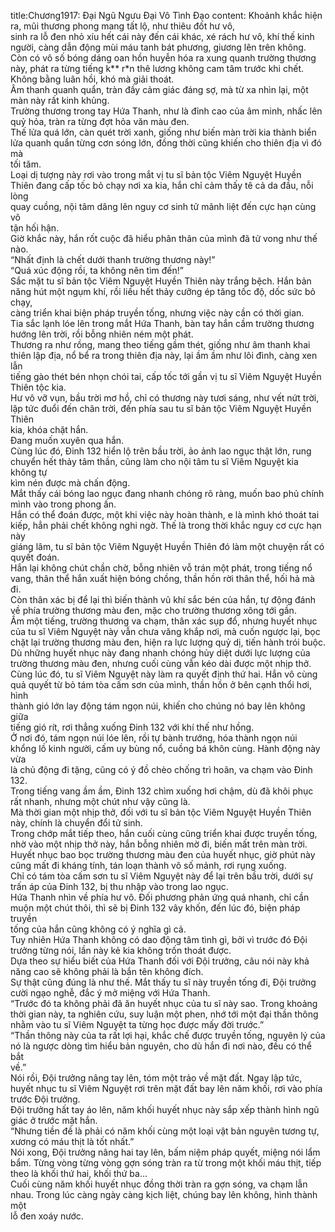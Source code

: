 title:Chương1917: Đại Ngũ Ngưu Đại Vô Tình Đạo
content:
Khoảnh khắc hiện ra, mũi thương phong mang tất lộ, như thiêu đốt hư vô,<br>sinh ra lỗ đen nhỏ xíu hết cái này đến cái khác, xé rách hư vô, khí thế kinh<br>người, càng dẫn động mùi máu tanh bát phương, giương lên trên không.<br>Còn có vô số bóng dáng oan hồn huyễn hóa ra xung quanh trường thương<br>này, phát ra từng tiếng k** r*n thê lương không cam tâm trước khi chết.<br>Không bằng luân hồi, khó mà giải thoát.<br>Âm thanh quanh quẩn, tràn đầy cảm giác đáng sợ, mà từ xa nhìn lại, một<br>màn này rất kinh khủng.<br>Trường thương trong tay Hứa Thanh, như là đỉnh cao của âm minh, nhấc lên<br>quỷ hỏa, tràn ra từng đợt hỏa văn màu đen.<br>Thế lửa quá lớn, càn quét trời xanh, giống như biến màn trời kia thành biển<br>lửa quanh quẩn từng cơn sóng lớn, đồng thời cũng khiến cho thiên địa vì đó mà<br>tối tăm.<br>Loại dị tượng này rơi vào trong mắt vị tu sĩ bản tộc Viêm Nguyệt Huyền<br>Thiên đang cấp tốc bỏ chạy nơi xa kia, hắn chỉ cảm thấy tê cả da đầu, nỗi lòng<br>quay cuồng, nội tâm dâng lên nguy cơ sinh tử mãnh liệt đến cực hạn cùng vô<br>tận hối hận.<br>Giờ khắc này, hắn rốt cuộc đã hiểu phân thân của mình đã tử vong như thế<br>nào.<br>“Nhất định là chết dưới thanh trường thương này!”<br>“Quá xúc động rồi, ta không nên tìm đến!”<br>Sắc mặt tu sĩ bản tộc Viêm Nguyệt Huyền Thiên này trắng bệch. Hắn bản<br>năng hút một ngụm khí, rồi liều hết thảy cưỡng ép tăng tốc độ, dốc sức bỏ chạy,<br>càng triển khai biện pháp truyền tống, nhưng việc này cần có thời gian.<br>Tia sắc lạnh lóe lên trong mắt Hứa Thanh, bàn tay hắn cầm trường thương<br>hướng lên trời, rồi bỗng nhiên ném một phát.<br>Thương ra như rồng, mang theo tiếng gầm thét, giống như âm thanh khai<br>thiên lập địa, nổ bể ra trong thiên địa này, lại ầm ầm như lôi đình, càng xen lẫn<br>tiếng gào thét bén nhọn chói tai, cấp tốc tới gần vị tu sĩ Viêm Nguyệt Huyền<br>Thiên tộc kia.<br>Hư vô vỡ vụn, bầu trời mơ hồ, chỉ có thương này tươi sáng, như vết nứt trời,<br>lập tức đuổi đến chân trời, đến phía sau tu sĩ bản tộc Viêm Nguyệt Huyền Thiên<br>kia, khóa chặt hắn.<br>Đang muốn xuyên qua hắn.<br>Cùng lúc đó, Đinh 132 hiển lộ trên bầu trời, ảo ảnh lao ngục thật lớn, rung<br>chuyển hết thảy tâm thần, cũng làm cho nội tâm tu sĩ Viêm Nguyệt kia không tự<br>kìm nén được mà chấn động.<br>Mắt thấy cái bóng lao ngục đang nhanh chóng rõ ràng, muốn bao phủ chính<br>mình vào trong phong ấn.<br>Hắn có thể đoán được, một khi việc này hoàn thành, e là mình khó thoát tai<br>kiếp, hẳn phải chết không nghi ngờ. Thế là trong thời khắc nguy cơ cực hạn này<br>giáng lâm, tu sĩ bản tộc Viêm Nguyệt Huyền Thiên đó làm một chuyện rất có<br>quyết đoán.<br>Hắn lại không chút chần chờ, bỗng nhiên vỗ trán một phát, trong tiếng nổ<br>vang, thân thể hắn xuất hiện bóng chồng, thần hồn rời thân thể, hối hả mà đi.<br>Còn thân xác bị để lại thì biến thành vũ khí sắc bén của hắn, tự động đánh<br>về phía trường thương màu đen, mặc cho trường thương xông tới gần.<br>Ầm một tiếng, trường thương va chạm, thân xác sụp đổ, nhưng huyết nhục<br>của tu sĩ Viêm Nguyệt này vẫn chưa văng khắp nơi, mà cuốn ngược lại, bọc<br>chặt lại trường thương màu đen, hiện ra lực lượng quỷ dị, tiến hành trói buộc.<br>Dù những huyết nhục này đang nhanh chóng hủy diệt dưới lực lượng của<br>trường thương màu đen, nhưng cuối cùng vẫn kéo dài được một nhịp thở.<br>Cùng lúc đó, tu sĩ Viêm Nguyệt này làm ra quyết định thứ hai. Hắn vô cùng<br>quả quyết từ bỏ tám tòa cấm sơn của mình, thần hồn ở bên cạnh thổi hơi, hình<br>thành gió lớn lay động tám ngọn núi, khiến cho chúng nó bay lên không giữa<br>tiếng gió rít, rơi thẳng xuống Đinh 132 với khí thế như hồng.<br>Ở nơi đó, tám ngọn núi lóe lên, rồi tự bành trướng, hóa thành ngọn núi<br>khổng lồ kinh người, cấm uy bùng nổ, cuồng bá khôn cùng. Hành động này vừa<br>là chủ động đi tặng, cũng có ý đồ chèo chống trì hoãn, va chạm vào Đinh 132.<br>Trong tiếng vang ầm ầm, Đinh 132 chìm xuống hơi chậm, dù đã khôi phục<br>rất nhanh, nhưng một chút như vậy cũng là.<br>Mà thời gian một nhịp thở, đối với tu sĩ bản tộc Viêm Nguyệt Huyền Thiên<br>này, chính là chuyển đổi tử sinh.<br>Trong chớp mắt tiếp theo, hắn cuối cùng cũng triển khai được truyền tống,<br>nhờ vào một nhịp thở này, hắn bỗng nhiên mờ đi, biến mất trên màn trời.<br>Huyết nhục bao bọc trường thương màu đen của huyết nhục, giờ phút này<br>cũng mất đi kháng tính, tán loạn thành vô số mảnh, rơi rụng xuống.<br>Chỉ có tám tòa cấm sơn tu sĩ Viêm Nguyệt này để lại trên bầu trời, dưới sự<br>trấn áp của Đinh 132, bị thu nhập vào trong lao ngục.<br>Hứa Thanh nhìn về phía hư vô. Đối phương phản ứng quá nhanh, chỉ cần<br>muộn một chút thôi, thì sẽ bị Đinh 132 vây khốn, đến lúc đó, biện pháp truyền<br>tống của hắn cũng không có ý nghĩa gì cả.<br>Tuy nhiên Hứa Thanh không có dao động tâm tình gì, bởi vì trước đó Đội<br>trưởng từng nói, lần này kẻ kia không trốn thoát được.<br>Dựa theo sự hiểu biết của Hứa Thanh đối với Đội trưởng, câu nói này khả<br>năng cao sẽ không phải là bắn tên không đích.<br>Sự thật cũng đúng là như thế. Mắt thấy tu sĩ này truyền tống đi, Đội trưởng<br>cười ngạo nghễ, đắc ý mở miệng với Hứa Thanh.<br>“Trước đó ta không phải đã ăn huyết nhục của tu sĩ này sao. Trong khoảng<br>thời gian này, ta nghiên cứu, suy luận một phen, nhớ tới một đại thần thông<br>nhằm vào tu sĩ Viêm Nguyệt ta từng học được mấy đời trước.”<br>“Thần thông này của ta rất lợi hại, khắc chế được truyền tống, nguyên lý của<br>nó là ngược dòng tìm hiểu bản nguyên, cho dù hắn đi nơi nào, đều có thể bắt<br>về.”<br>Nói rồi, Đội trưởng nâng tay lên, tóm một trảo về mặt đất. Ngay lập tức,<br>huyết nhục tu sĩ Viêm Nguyệt rơi trên mặt đất bay lên năm khối, rơi vào phía<br>trước Đội trưởng.<br>Đội trưởng hất tay áo lên, năm khối huyết nhục này sắp xếp thành hình ngũ<br>giác ở trước mặt hắn.<br>“Nhưng tiền đề là phải có năm khối cùng một loại vật bản nguyên tương tự,<br>xương có máu thịt là tốt nhất.”<br>Nói xong, Đội trưởng nâng hai tay lên, bấm niệm pháp quyết, miệng nói lẩm<br>bẩm. Từng vòng từng vòng gợn sóng tràn ra từ trong một khối máu thịt, tiếp<br>theo là khối thứ hai, khối thứ ba…<br>Cuối cùng năm khối huyết nhục đồng thời tràn ra gợn sóng, va chạm lẫn<br>nhau. Trong lúc càng ngày càng kịch liệt, chúng bay lên không, hình thành một<br>lỗ đen xoáy nước.